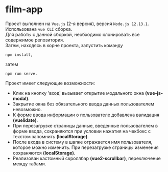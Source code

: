 # film-app

Проект выполнен на `Vue.js` (2-я версия), версия `Node.js 12.13.1`.  
Использована `vue CLI` сборка.  
Для работы с данной сборкой, необходимо клонировать все содержимое репозитория.  
Затем, находясь в корне проекта, запустить команду
```
npm install,
```
затем 
```
npm run serve.  
```
Проект имеет следующие возможности:
 * Клик на кнопку 'вход' вызывает открытие модального окна **(vue-js-modal)**. 
 * Закрытие окна без обязательного ввода данных пользователем невозможно.
 * К форме ввода информации о пользователе добавлена валидация **(vuelidate)**.
 * При перезагрузке страницы данные, введенные пользователем в форме ввода, сохраняются при условии нажатия на чекбокс с текстом запомнить **(localStorage)**.
 * После входа в систему в шапке отражается имя пользователя, которое можно изменить. При перезагрузке страницы изменения сохраняются **(localStorage)**.
 *  Реализован кастомный скроллбар **(vue2-scrollbar)**, переключение между табами.
